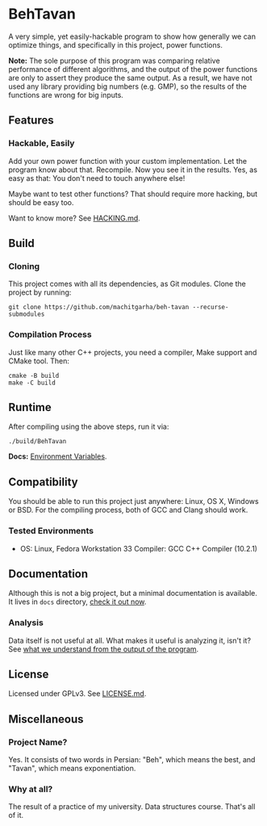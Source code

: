 # BehTavan

A very simple, yet easily-hackable program to show how generally we can optimize things, and specifically in this project, power functions.

**Note:** The sole purpose of this program was comparing relative performance of different algorithms, and the output of the power functions are only to assert they produce the same output. As a result, we have not used any library providing big numbers (e.g. GMP), so the results of the functions are wrong for big inputs.

## Features

### Hackable, Easily

Add your own power function with your custom implementation. Let the program know about that. Recompile. Now you see it in the results. Yes, as easy as that: You don't need to touch anywhere else!

Maybe want to test other functions? That should require more hacking, but should be easy too.

Want to know more? See [HACKING.md](./docs/HACKING.md).

## Build

### Cloning

This project comes with all its dependencies, as Git modules. Clone the project by running:

```
git clone https://github.com/machitgarha/beh-tavan --recurse-submodules
```

### Compilation Process

Just like many other C++ projects, you need a compiler, Make support and CMake tool. Then:

```
cmake -B build
make -C build
```

## Runtime

After compiling using the above steps, run it via:

```
./build/BehTavan
```

**Docs:** [Environment Variables](./docs/environment-variables.md).

## Compatibility

You should be able to run this project just anywhere: Linux, OS X, Windows or BSD. For the compiling process, both of GCC and Clang should work.

### Tested Environments

-   OS: Linux, Fedora Workstation 33
    Compiler: GCC C++ Compiler (10.2.1)

## Documentation

Although this is not a big project, but a minimal documentation is available. It lives in `docs` directory, [check it out now](./docs/README.md).

### Analysis

Data itself is not useful at all. What makes it useful is analyzing it, isn't it? See [what we understand from the output of the program](./docs/analysis/README.md).

## License

Licensed under GPLv3. See [LICENSE.md](./LICENSE.md).

## Miscellaneous

### Project Name?

Yes. It consists of two words in Persian: "Beh", which means the best, and "Tavan", which means exponentiation.

### Why at all?

The result of a practice of my university. Data structures course. That's all of it.
